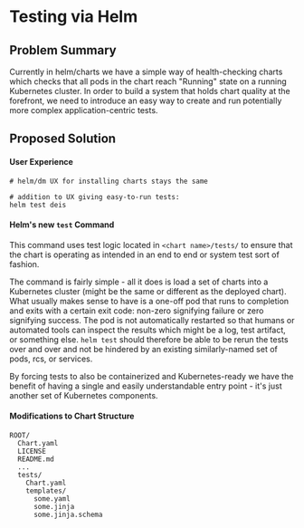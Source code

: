 Testing via Helm
================

Problem Summary
---------------

Currently in helm/charts we have a simple way of health-checking charts which
checks that all pods in the chart reach "Running" state on a running Kubernetes
cluster. In order to build a system that holds chart quality at the forefront,
we need to introduce an easy way to create and run potentially more complex
application-centric tests.

Proposed Solution
-----------------

#### User Experience

```
# helm/dm UX for installing charts stays the same

# addition to UX giving easy-to-run tests:
helm test deis

```

#### Helm's new `test` Command

This command uses test logic located in `<chart name>/tests/` to ensure that
the chart is operating as intended in an end to end or system test sort of
fashion.

The command is fairly simple - all it does is load a set of charts into a
Kubernetes cluster (might be the same or different as the deployed chart).
What usually makes sense to have is a one-off pod that runs to completion and
exits with a certain exit code: non-zero signifying failure or zero signifying
success. The pod is not automatically restarted so that humans or automated
tools can inspect the results which might be a log, test artifact, or something
else. `helm test` should therefore be able to be rerun the tests over and over and
not be hindered by an existing similarly-named set of pods, rcs, or services.

By forcing tests to also be containerized and Kubernetes-ready we have the
benefit of having a single and easily understandable entry point - it's just
another set of Kubernetes components.

#### Modifications to Chart Structure

```
ROOT/
  Chart.yaml
  LICENSE
  README.md
  ...
  tests/
    Chart.yaml
    templates/
      some.yaml
      some.jinja
      some.jinja.schema
```
